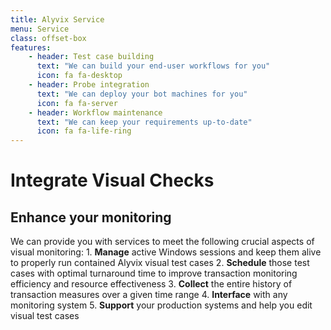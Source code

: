 ```yaml
---
title: Alyvix Service 
menu: Service
class: offset-box
features:
	- header: Test case building
	  text: "We can build your end-user workflows for you"
	  icon: fa fa-desktop
    - header: Probe integration
      text: "We can deploy your bot machines for you"
      icon: fa fa-server
	- header: Workflow maintenance
	  text: "We can keep your requirements up-to-date"
	  icon: fa fa-life-ring
---
```


# Integrate Visual Checks
## Enhance your monitoring

We can provide you with services to meet the following crucial aspects of
visual monitoring: 1. **Manage** active Windows sessions and keep them alive to properly run contained Alyvix visual test cases 2. **Schedule** those test cases with optimal turnaround time to improve transaction monitoring efficiency and resource effectiveness 3. **Collect** the entire history of transaction measures over a given time range 4. **Interface** with any monitoring system 5. **Support** your production systems and help you edit visual test cases

<!---
- info, subscriptions
- English, Italian, German
--->
